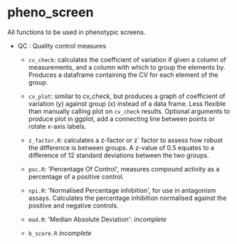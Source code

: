 # pheno_screen

All functions to be used in phenotypic screens.

* QC : Quality control measures

	- `cv_check`: calculates the coefficient of variation if given a column of measurements, and a column with which to group the elements by. Produces a dataframe containing the CV for each element of the group. 

	- `cv_plot`: similar to cv_check, but produces a graph of coefficient of variation (y) against group (x) instead of a data frame. Less flexible than manually calling plot on `cv_check` results. Optional arguments to produce plot in ggplot, add a connecting line between points or rotate x-axis labels.

	- `z_factor.R`: calculates a z-factor or z` factor to assess how robust the difference is between groups. A z-value of 0.5 equates to a difference of 12 standard deviations between the two groups.

	- `poc.R`: 'Percentage Of Control', measures compound activity as a percentage of a positive control.

	- `npi.R`: 'Normalised Percentage inhibition', for use in antagonism assays. Calculates the percentage inhibition normalised against the positive and negative controls.

	- `mad.R`: 'Median Absolute Deviation': *incomplete*

	- `b_score.R` *incomplete*
